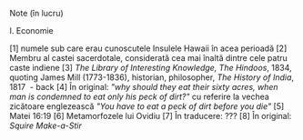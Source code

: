 Note (în lucru)

I. Economie

[1] numele sub care erau cunoscutele Insulele Hawaii în acea perioadă
[2] Membru al castei sacerdotale, considerată cea mai înaltă dintre cele patru caste indiene
[3] _The Library of Interesting Knowledge, The Hindoos_, 1834, quoting James Mill (1773-1836), historian, philosopher, _The History of India_, 1817  - back
[4] În original: _"why should they eat their sixty acres, when man is condemned to eat only his peck of dirt?"_ cu referire la vechea zicătoare englezească _"You have to eat a peck of dirt before you die"_
[5] Matei 16:19
[6] Metamorfozele lui Ovidiu
[7] În traducere: ??? 
[8] În original: _Squire Make-a-Stir_